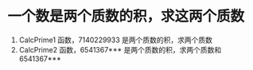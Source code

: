 # 一个数是两个质数的积，求这两个质数
1. CalcPrime1 函数，7140229933 是两个质数的积，求两个质数
2. CalcPrime2 函数，6541367*** 是两个质数的积，求两个质数和 6541367***